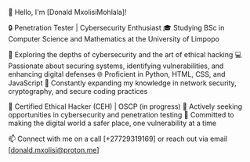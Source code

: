 👋 Hello, I'm [Donald MxolisiMohlala]!

🔒 Penetration Tester | Cybersecurity Enthusiast
🎓 Studying BSc in Computer Science and Mathematics at the University of Limpopo

🔭 Exploring the depths of cybersecurity and the art of ethical hacking
💻 Passionate about securing systems, identifying vulnerabilities, and enhancing digital defenses
🌐 Proficient in Python, HTML, CSS, and JavaScript
🧠 Constantly expanding my knowledge in network security, cryptography, and secure coding practices

🔑 Certified Ethical Hacker (CEH) | OSCP (in progress)
💼 Actively seeking opportunities in cybersecurity and penetration testing
🚀 Committed to making the digital world a safer place, one vulnerability at a time

📫 Connect with me on a call [+27729319169] or reach out via email [donald.mxolisi@proton.me]
